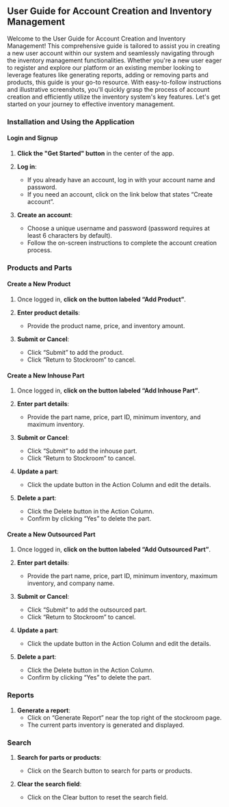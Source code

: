 ## User Guide for Account Creation and Inventory Management

Welcome to the User Guide for Account Creation and Inventory Management! This comprehensive guide is tailored to assist you in creating a new user account within our system and seamlessly navigating through the inventory management functionalities. Whether you're a new user eager to register and explore our platform or an existing member looking to leverage features like generating reports, adding or removing parts and products, this guide is your go-to resource. With easy-to-follow instructions and illustrative screenshots, you'll quickly grasp the process of account creation and efficiently utilize the inventory system's key features. Let's get started on your journey to effective inventory management.

### Installation and Using the Application

#### Login and Signup

1. **Click the "Get Started" button** in the center of the app.

2. **Log in**:
   - If you already have an account, log in with your account name and password.
   - If you need an account, click on the link below that states “Create account”.

3. **Create an account**:
   - Choose a unique username and password (password requires at least 6 characters by default).
   - Follow the on-screen instructions to complete the account creation process.

### Products and Parts

#### Create a New Product

1. Once logged in, **click on the button labeled “Add Product”**.

2. **Enter product details**:
   - Provide the product name, price, and inventory amount.

3. **Submit or Cancel**:
   - Click “Submit” to add the product.
   - Click “Return to Stockroom” to cancel.

#### Create a New Inhouse Part

1. Once logged in, **click on the button labeled “Add Inhouse Part”**.

2. **Enter part details**:
   - Provide the part name, price, part ID, minimum inventory, and maximum inventory.

3. **Submit or Cancel**:
   - Click “Submit” to add the inhouse part.
   - Click “Return to Stockroom” to cancel.

4. **Update a part**:
   - Click the update button in the Action Column and edit the details.

5. **Delete a part**:
   - Click the Delete button in the Action Column.
   - Confirm by clicking “Yes” to delete the part.

#### Create a New Outsourced Part

1. Once logged in, **click on the button labeled “Add Outsourced Part”**.

2. **Enter part details**:
   - Provide the part name, price, part ID, minimum inventory, maximum inventory, and company name.

3. **Submit or Cancel**:
   - Click “Submit” to add the outsourced part.
   - Click “Return to Stockroom” to cancel.

4. **Update a part**:
   - Click the update button in the Action Column and edit the details.

5. **Delete a part**:
   - Click the Delete button in the Action Column.
   - Confirm by clicking “Yes” to delete the part.

### Reports

1. **Generate a report**:
   - Click on “Generate Report” near the top right of the stockroom page.
   - The current parts inventory is generated and displayed.

### Search

1. **Search for parts or products**:
   - Click on the Search button to search for parts or products.

2. **Clear the search field**:
   - Click on the Clear button to reset the search field.

